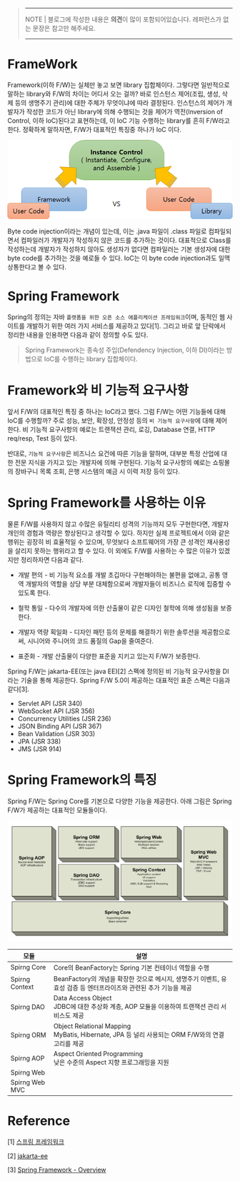 <!-- toc -->

> ---
> NOTE | 블로그에 작성한 내용은 **의견**이 많이 포함되어있습니다. 레퍼런스가 없는 문장은 참고만 해주세요. 
>
> ---

# FrameWork

Framework(이하 F/W)는 실체만 놓고 보면 library 집합체이다. 그렇다면 일반적으로 말하는 library와 F/W의 차이는 어디서 오는 걸까? 바로 인스턴스 제어(조립, 생성, 삭제 등의 생명주기 관리)에 대한 주체가 무엇이냐에 따라 결정된다. 인스턴스의 제어가 개발자가 작성한 코드가 아닌 library에 의해 수행되는 것을 제어가 역전(Inversion of Control, 이하 IoC)된다고 표현하는데, 이 IoC 기능 수행하는 library를 흔히 F/W라고 한다. 정확하게 말하자면, F/W가 대표적인 특징중 하나가 IoC 이다.

![](images/ioc.png "그림 출처 : sanghwan.lee")

Byte code injection이라는 개념이 있는데, 이는 .java 파일이 .class 파일로 컴파일되면서 컴파일러가 개발자가 작성하지 않은 코드를 추가하는 것이다. 대표적으로 Class를 작성하는데 개발자가 작성하지 않아도 생성자가 없다면 컴파일러는 기본 생성자에 대한 byte code를 추가하는 것을 예로들 수 있다. IoC는 이 byte code injection과도 일맥상통한다고 볼 수 있다.

# Spring Framework

Spring의 정의는 자바 `플랫폼을 위한 오픈 소스 애플리케이션 프레임워크`이며, 동적인 웹 사이트를 개발하기 위한 여러 가지 서비스를 제공하고 있다[1]. 그리고 바로 앞 단락에서 정리한 내용을 인용하면 다음과 같이 정의할 수도 있다.

> Spring Framework는 종속성 주입(Defendency Injection, 이하 DI)이라는 방법으로 IoC를 수행하는 library 집합체이다. 

# Framework와 비 기능적 요구사항

앞서 F/W의 대표적인 특징 중 하나는 IoC라고 했다. 그럼 F/W는 어떤 기능들에 대해 IoC를 수행할까? 주로 성능, 보안, 확장성, 안정성 등의 `비 기능적 요구사항`에 대해 제어한다. 비 기능적 요구사항의 예로는 트랜잭션 관리, 로깅, Database 연결, HTTP req/resp, Test 등이 있다.

반대로, `기능적 요구사항`은 비즈니스 요건에 따른 기능을 말하며, 대부분 특정 산업에 대한 전문 지식을 가지고 있는 개발자에 의해 구현된다. 기능적 요구사항의 예로는 쇼핑몰의 장바구니 목록 조회, 은행 시스템의 예금 시 이력 저장 등이 있다. 

# Spring Framework를 사용하는 이유

물론 F/W를 사용하지 않고 수많은 유틸리티 성격의 기능까지 모두 구현한다면, 개발자 개인의 경험과 역량은 향상된다고 생각할 수 있다. 하지만 실제 프로젝트에서 이와 같은 행위는 굉장히 비 효율적일 수 있으며, 무엇보다 소프트웨어의 가장 큰 성격인 재사용성을 살리지 못하는 행위라고 할 수 있다. 이 외에도 F/W를 사용하는 수 많은 이유가 있겠지만 정리하자면 다음과 같다.

- 개발 편의 - 비 기능적 요소를 개발 초깁마다 구현해야하는 불편을 없애고, 공통 영역 개발자의 역할을 상당 부분 대체함으로써 개발자들이 비즈니스 로직에 집중할 수 있도록 한다.

- 철학 통일 - 다수의 개발자에 의한 산출물이 같은 디자인 철학에 의해 생성됨을 보증한다.

- 개발자 역량 획일화 - 디자인 패턴 등의 문제를 해결하기 위한 솔루션을 제공함으로써, 시니어와 주니어의 코드 품질의 Gap을 줄여준다.

- 표준화 - 개발 산출물이 다양한 표준을 지키고 있는지 F/W가 보증한다.

Spring F/W는 jakarta-EE(또는 java EE)[2] 스펙에 정의된 비 기능적 요구사항을 DI라는 기술을 통해 제공한다. Spring F/W 5.0이 제공하는 대표적인 표준 스펙은 다음과 같다[3].

  - Servlet API (JSR 340) 
  - WebSocket API (JSR 356) 
  - Concurrency Utilities (JSR 236) 
  - JSON Binding API (JSR 367) 
  - Bean Validation (JSR 303)
  - JPA (JSR 338)
  - JMS (JSR 914) 

# Spring Framework의 특징

Spring F/W는 Spring Core를 기본으로 다양한 기능을 제공한다. 아래 그림은 Spring F/W가 제공하는 대표적인 모듈들이다.

![](images/spring-modules.png "그림 출처 : https://spring.io/")

|모듈|설명|
|---|---|
|Spirng Core|Core의 BeanFactory는 Spring 기본 컨테이너 역할을 수행|
|Spirng Context|BeanFactory의 개념을 확장한 것으로 메시지, 생명주기 이벤트, 유효성 검증 등 엔터프라이즈와 관련된 추가 기능을 제공|
|Spirng DAO|Data Access Object</br> JDBC에 대한 추상화 계층, AOP 모듈을 이용하여 트랜잭션 관리 서비스도 제공|
|Spirng ORM|Object Relational Mapping</br> MyBatis, Hibernate, JPA 등 널리 사용되는 ORM F/W와의 연결고리를 제공|
|Spirng AOP|Aspect Oriented Programming</br> 낮은 수준의 Aspect 지향 프로그래밍을 지원|
|Spirng Web| |
|Spirng Web MVC| |


# Reference
[1] [스프링 프레임워크](https://ko.wikipedia.org/wiki/%EC%8A%A4%ED%94%84%EB%A7%81_%ED%94%84%EB%A0%88%EC%9E%84%EC%9B%8C%ED%81%AC "https://ko.wikipedia.org/wiki/스프링_프레임워크")

[2] [jakarta-ee](https://www.zdnet.com/article/good-bye-jee-hello-jakarta-ee/ "Oracle이 Sun을 인수하면서 오픈소스 진영의 jakarta-ee가 주목받고 있다.")

[3] [Spring Framework - Overview](https://docs.spring.io/spring/docs/current/spring-framework-reference/overview.html#overview)